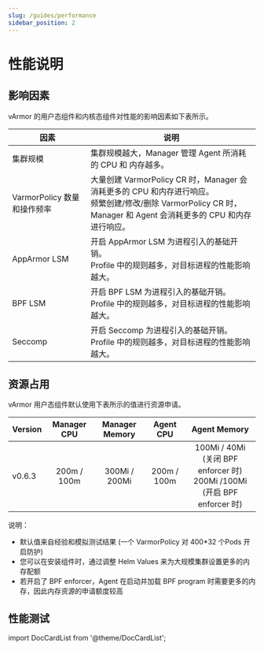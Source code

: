 ```yaml
---
slug: /guides/performance
sidebar_position: 2
---
```


# 性能说明

## 影响因素

vArmor 的用户态组件和内核态组件对性能的影响因素如下表所示。

| 因素 | 说明 |
| --- | ---- |
| 集群规模                   | 集群规模越大，Manager 管理 Agent 所消耗的 CPU 和 内存越多。 |
| VarmorPolicy 数量和操作频率 | 大量创建 VarmorPolicy CR 时，Manager 会消耗更多的 CPU 和内存进行响应。<br />频繁创建/修改/删除 VarmorPolicy CR 时，Manager 和 Agent 会消耗更多的 CPU 和内存进行响应。 |
| AppArmor LSM             | 开启 AppArmor LSM 为进程引入的基础开销。<br />Profile 中的规则越多，对目标进程的性能影响越大。|
| BPF LSM                  | 开启 BPF LSM 为进程引入的基础开销。<br />Profile 中的规则越多，对目标进程的性能影响越大。 |
| Seccomp                  | 开启 Seccomp 为进程引入的基础开销。<br />Profile 中的规则越多，对目标进程的性能影响越大。 |

## 资源占用

vArmor 用户态组件默认使用下表所示的值进行资源申请。

| Version | Manager CPU | Manager Memory | Agent CPU   | Agent Memory |
| ------- |:-----------:|:--------------:|:-----------:|:--------------------------------------------------------------------:|
| v0.6.3 | 200m / 100m | 300Mi / 200Mi  | 200m / 100m | 100Mi / 40Mi (关闭 BPF enforcer 时)<br />200Mi /100Mi (开启 BPF enforcer 时) |

说明：

* 默认值来自经验和模拟测试结果 (一个 VarmorPolicy 对 400*32 个Pods 开启防护)
* 您可以在安装组件时，通过调整 Helm Values 来为大规模集群设置更多的内存配额
* 若开启了 BPF enforcer，Agent 在启动并加载 BPF program 时需要更多的内存，因此内存资源的申请额度较高

## 性能测试

import DocCardList from '@theme/DocCardList';

<DocCardList />